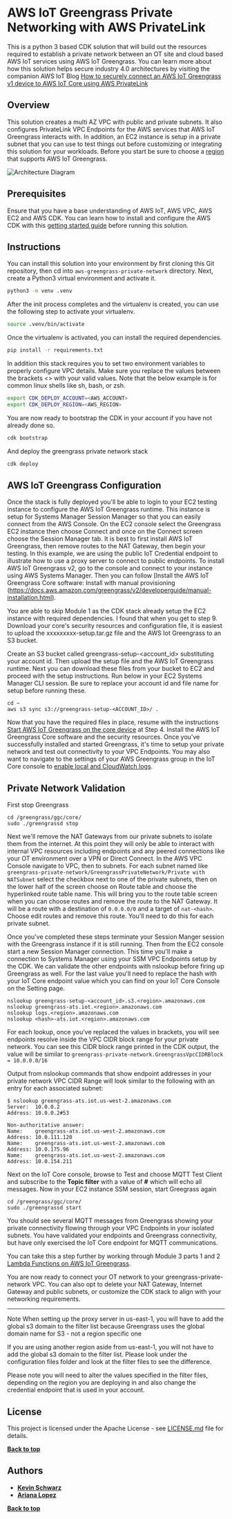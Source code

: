 
# AWS IoT Greengrass Private Networking with AWS PrivateLink

This is a python 3 based CDK solution that will build out the resources required to establish a private network between an OT site and cloud based AWS IoT services using AWS IoT Greengrass. You can learn more about how this solution helps secure industry 4.0 architectures by visiting the companion AWS IoT Blog  [How to securely connect an AWS IoT Greengrass v1 device to AWS IoT Core using AWS PrivateLink](https://aws.amazon.com/blogs/iot/how-to-securely-connect-an-aws-iot-greengrass-v1-device-to-aws-iot-core-using-aws-privatelink/)

## Overview

This solution creates a multi AZ VPC with public and private subnets. It also configures PrivateLink VPC Endpoints for the AWS services that AWS IoT Greengrass interacts with. In addition, an EC2 instance is setup in a private subnet that you can use to test things out before customizing or integrating this solution for your workloads. Before you start be sure to choose a [region](https://docs.aws.amazon.com/general/latest/gr/greengrass.html) that supports AWS IoT Greengrass. 

![Architecture Diagram](GreengrassPrivateNetwork.drawio.png)

## Prerequisites
Ensure that you have a base understanding of AWS IoT, AWS VPC, AWS EC2 and AWS CDK. You can learn how to install and configure the AWS CDK with this [getting started guide](https://docs.aws.amazon.com/cdk/v2/guide/getting_started.html) before running this solution.

## Instructions

You can install this solution into your environment by first cloning this Git repository, then cd into `aws-greengrass-private-network` directory. 
Next, create a Python3 virtual environment and activate it. 
 
```bash
python3 -m venv .venv
```

After the init process completes and the virtualenv is created, you can use the following
step to activate your virtualenv.

```bash
source .venv/bin/activate
```

Once the virtualenv is activated, you can install the required dependencies.

```bash
pip install -r requirements.txt
```

In addition this stack requires you to set two environment variables to properly configure VPC details. Make sure you replace the values between the brackets <> with your valid values. Note that the below example is for common linux shells like sh, bash, or zsh.

```bash
export CDK_DEPLOY_ACCOUNT=<AWS_ACCOUNT>
export CDK_DEPLOY_REGION=<AWS_REGION>
```

You are now ready to bootstrap the CDK in your account if you have not already done so. 

```bash
cdk bootstrap
```

And deploy the greengrass private network stack

```bash
cdk deploy
```

## AWS IoT Greengrass Configuration

Once the stack is fully deployed you'll be able to login to your EC2 testing instance to configure the AWS IoT Greengrass runtime. This instance is setup for Systems Manager Session Manager so that you can easily connect from the AWS Console. On the EC2 console select the Greengrass EC2 instance then choose Connect and once on the Connect screen choose the Session Manager tab. It is best to first install AWS IoT Greengrass, then remove routes to the NAT Gateway, then begin your testing. In this example, we are using the public IoT Credential endpoint to illustrate how to use a proxy server to connect to public endpoints. To install AWS IoT Greengrass v2, go to the console and connect to your instance using AWS Systems Manager. Then you can follow [Install the AWS IoT Greengrass Core software: Install with manual provisioning (https://docs.aws.amazon.com/greengrass/v2/developerguide/manual-installation.html). 

You are able to skip Module 1 as the CDK stack already setup the EC2 instance with required dependencies. I found that when you get to step 9. Download your core's security resources and configuration file, it is easiest to upload the xxxxxxxxx-setup.tar.gz file and the AWS Iot Greengrass to an S3 bucket. 

Create an S3 bucket called greengrass-setup-<account_id> substituting your account id. Then upload the setup file and the AWS IoT Greengrass runtime. Next you can download these files from your bucket to EC2 and proceed with the setup instructions. Run below in your EC2 Systems Manager CLI session. Be sure to replace your account id and file name for setup before running these.

```
cd ~
aws s3 sync s3://greengrass-setup-<ACCOUNT_ID>/ .
```

Now that you have the required files in place, resume with the instructions [Start AWS IoT Greengrass on the core device](https://docs.aws.amazon.com/greengrass/v1/developerguide/gg-device-start.html) at Step 4. Install the AWS IoT Greengrass Core software and the security resources. Once you've successfully installed and started Greengrass, it's time to setup your private network and test out connectivity to your VPC Endpoints. You may also want to navigate to the settings of your AWS Greengrass group in the IoT Core console to [enable local and CloudWatch logs](https://docs.aws.amazon.com/greengrass/v1/developerguide/greengrass-logs-overview.html#config-logs). 

## Private Network Validation

First stop Greengrass
```
cd /greengrass/ggc/core/
sudo ./greengrassd stop
```

Next we'll remove the NAT Gateways from our private subnets to isolate them from the internet. At this point they will only be able to interact with internal VPC resources including endpoints and any peered connections like your OT environment over a VPN or Direct Connect. In the AWS VPC Console navigate to VPC, then to subnets. For each subnet named like `greengrass-private-network/GreengrassPrivateNetwork/Private with NATSubnet` select the checkbox next to one of the private subnets, then on the lower half of the screen choose on Route table and choose the hyperlinked route table name. This will bring you to the route table screen when you can choose routes and remove the route to the NAT Gateway. It will be a route with a destination of `0.0.0.0/0` and a target of `nat-<hash>`. Choose edit routes and remove this route. You'll need to do this for each private subnet. 

Once you've completed these steps terminate your Session Manger session with the Greengrass instance if it is still running. Then from the EC2 console start a new Session Manager connection. This time you'll make a connection to Systems Manager using your SSM VPC Endpoints setup by the CDK. We can validate the other endpoints with nslookup before firing up Greengrass as well. For the last value you'll need to replace the hash with your IoT Core endpoint value which you can find on your IoT Core Console on the Setting page. 

```
nslookup greengrass-setup-<account_id>.s3.<region>.amazonaws.com
nslookup greengrass-ats.iot.<region>.amazonaws.com
nslookup logs.<region>.amazonaws.com
nslookup <hash>-ats.iot.<region>.amazonaws.com
```

For each lookup, once you've replaced the values in brackets, you will see endpoints resolve inside the VPC CIDR block range for your private network. You can see this CIDR block range printed in the CDK output, the value will be similar to `greengrass-private-network.GreengrassVpcCIDRBlock = 10.0.0.0/16`

Output from nslookup commands that show endpoint addresses in your private network VPC CIDR Range will look similar to the following with an entry for each associated subnet:

```
$ nslookup greengrass-ats.iot.us-west-2.amazonaws.com
Server:  10.0.0.2
Address: 10.0.0.2#53

Non-authoritative answer:
Name:    greengrass-ats.iot.us-west-2.amazonaws.com
Address: 10.0.111.120
Name:    greengrass-ats.iot.us-west-2.amazonaws.com
Address: 10.0.175.96
Name:    greengrass-ats.iot.us-west-2.amazonaws.com
Address: 10.0.154.211
```

Next on the IoT Core console, browse to Test and choose MQTT Test Client and subscribe to the **Topic filter** with a value of **#** which will echo all messages. Now in your EC2 instance SSM session, start Greegrass again

```
cd /greengrass/ggc/core/
sudo ./greengrassd start
```

You should see several MQTT messages from Greengrass showing your private connectivity flowing through your VPC Endpoints in your isolated subnets. You have validated your endpoints and Greengrass connectivity, but have only exercised the IoT Core endpoint for MQTT communications. 

You can take this a step further by working through Module 3 parts 1 and 2 [Lambda Functions on AWS IoT Greengrass](https://docs.aws.amazon.com/greengrass/v1/developerguide/module3-I.html).

You are now ready to connect your OT network to your greengrass-private-network VPC. You can also opt to delete your NAT Gateway, Internet Gateway and public subnets, or customize the CDK stack to align with your networking requirements.

***
Note
When setting up the proxy server in us-east-1, you will have to add the global s3 domain to the filter list because Greengrass uses the global domain name for S3 - not a region specific one

If you are using another region aside from us-east-1, you will not have to add the global s3 domain to the filter list. Please look under the configuration files folder and look at the filter files to see the difference.

Please note you will need to alter the values specified in the filter files, depending on the region you are deploying in and also change the credential endpoint that is used in your account.

## License

This project is licensed under the Apache License - see [LICENSE.md](LICENSE.md) file for details.

**[Back to top](#overview)**

## Authors

* **[Kevin Schwarz](https://github.com/kevinschwarz)** 
* **[Ariana Lopez](https://github.com/amlopz)**

**[Back to top](#overview)**
